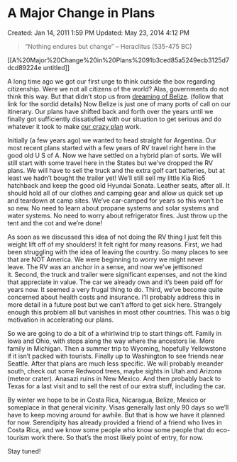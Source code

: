 # A Major Change in Plans

Created: Jan 14, 2011 1:59 PM
Updated: May 23, 2014 4:12 PM

> “Nothing endures but change” – Heraclitus (535-475 BC)

[[A%20Major%20Change%20in%20Plans%2091b3ced85a5249ecb3125d7dcd89224e untitled]]

A long time ago we got our first urge to think outside the box regarding citizenship. Were we not all citizens of the world? Alas, governments do not think this way. But that didn’t stop us from [dreaming of Belize](http://www.www.vagabondians.dev/dreaming-of-belize). (follow that link for the sordid details) Now Belize is just one of many ports of call on our itinerary. Our plans have shifted back and forth over the years until we finally got sufficiently dissatisfied with our situation to get serious and do whatever it took to make [our crazy plan](http://www.www.vagabondians.dev/our-crazy-plan) work.

Initially (a few years ago) we wanted to head straight for Argentina. Our most recent plans started with a few years of RV travel right here in the good old U S of A. Now we have settled on a hybrid plan of sorts. We will still start with some travel here in the States but we’ve dropped the RV plans. We will have to sell the truck and the extra golf cart batteries, but at least we hadn’t bought the trailer yet! We’ll still sell my little Kia Rio5 hatchback and keep the good old Hyundai Sonata. Leather seats, after all. It should hold all of our clothes and camping gear and allow us quick set up and teardown at camp sites. We’ve car-camped for years so this won’t be so new. No need to learn about propane systems and solar systems and water systems. No need to worry about refrigerator fires. Just throw up the tent and the cot and we’re done!

As soon as we discussed this idea of not doing the RV thing I just felt this weight lift off of my shoulders! It felt right for many reasons. First, we had been struggling with the idea of leaving the country. So many places to see that are NOT America. We were beginning to worry we might never leave. The RV was an anchor in a sense, and now we’ve jettisoned it. Second, the truck and trailer were significant expenses, and not the kind that appreciate in value. The car we already own and it’s been paid off for years now. It seemed a very frugal thing to do. Third, we’ve become quite concerned about health costs and insurance. I’ll probably address this in more detail in a future post but we can’t afford to get sick here. Strangely enough this problem all but vanishes in most other countries. This was a big motivation in accelerating our plans.

So we are going to do a bit of a whirlwind trip to start things off. Family in Iowa and Ohio, with stops along the way where the ancestors lie. More family in Michigan. Then a summer trip to Wyoming, hopefully Yellowstone if it isn’t packed with tourists. Finally up to Washington to see friends near Seattle. After that plans are much less specific. We will probably meander south, check out some Redwood trees, maybe sights in Utah and Arizona (meteor crater). Anasazi ruins in New Mexico. And then probably back to Texas for a last visit and to sell the rest of our extra stuff, including the car.

By winter we hope to be in Costa Rica, Nicaragua, Belize, Mexico or someplace in that general vicinity. Visas generally last only 90 days so we’ll have to keep moving around for awhile. But that is how we have it planned for now. Serendipity has already provided a friend of a friend who lives in Costa Rica, and we know some people who know some people that do eco-tourism work there. So that’s the most likely point of entry, for now.

Stay tuned!
